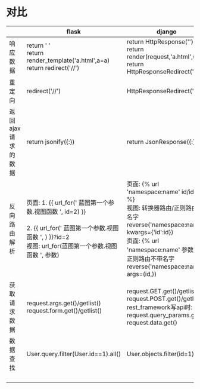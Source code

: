 # 对比

|                    | flask                                                        | django                                                       | tornado                           |
| ------------------ | ------------------------------------------------------------ | ------------------------------------------------------------ | --------------------------------- |
| 响应数据           | return ' '<br />return render_template('a.html',a=a)<br />return redirect('//') | return HttpResponse('')<br />return render(request,'a.html',{:})<br />return HttpResponseRedirect('//') | self.write('')<br />self.render() |
| 重定向             | redirect('//')                                               | HttpResponseRedirect('//')                                   |                                   |
| 返回ajax请求的数据 | return jsonify({:})                                          | return JsonResponse({:})                                     |                                   |
| 反向路由解析       | 页面: 1. {{ url_for(' 蓝图第一个参数.视图函数 ', id=2) }}<br /><br />2. {{ url_for(' 蓝图第一个参数.视图函数 ', ) }}?id=2<br />视图: url_for(蓝图第一个参数.视图函数 ', 参数) | 页面: {% url 'namespace:name' id/id=1 %}<br />视图: 转换器路由/正则路由带名字reverse('namespace:name' kwargs={'id':id})<br />页面: {% url 'namespace:name' 参数 %}<br />正则路由不带名字reverse('namespace:name' args=(id,)) |                                   |
| 获取请求数据       | request.args.get()/getlist()<br />request.form.get()/getlist() | request.GET.get()/getlist()<br />request.POST.get()/getlist()<br />rest_framework写api时:<br />request.query_params.get()<br />request.data.get() |                                   |
| 数据查找           | User.query.filter(User.id==1).all()                          | User.objects.filter(id=1).all()                              |                                   |
|                    |                                                              |                                                              |                                   |
|                    |                                                              |                                                              |                                   |
|                    |                                                              |                                                              |                                   |
|                    |                                                              |                                                              |                                   |

